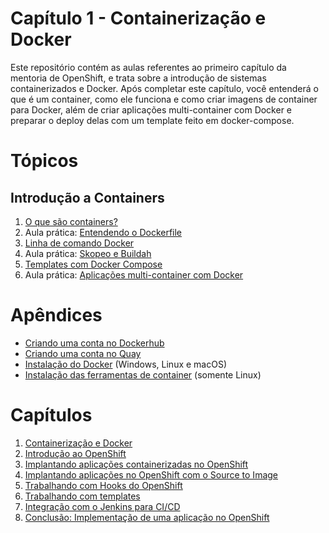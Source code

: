 # Capítulo 1 - Containerização e Docker
Este repositório contém as aulas referentes ao primeiro capítulo da mentoria de OpenShift, e trata sobre a introdução de sistemas containerizados e Docker. Após completar este capítulo, você entenderá o que é um container, como ele funciona e como criar imagens de container para Docker, além de criar aplicações multi-container com Docker e preparar o deploy delas com um template feito em docker-compose.

# Tópicos
## Introdução a Containers
1. [O que são containers?](aula01)
2. Aula prática: [Entendendo o Dockerfile](aula02)
3. [Linha de comando Docker](aula03)
4. Aula prática: [Skopeo e Buildah](aula04)
5. [Templates com Docker Compose](aula05)
6. Aula prática: [Aplicações multi-container com Docker](aula06)

# Apêndices
* [Criando uma conta no Dockerhub](apendices/conta_dockerhub.md)
* [Criando uma conta no Quay](apendices/conta_quay.md)
* [Instalação do Docker](apendices/instalacao_docker.md) (Windows, Linux e macOS)
* [Instalação das ferramentas de container](apendices/instalacao_container_tools.md) (somente Linux)

# Capítulos
1. [Containerização e Docker](https://github.com/mentoria-openshift/capitulo01)
2. [Introdução ao OpenShift](https://github.com/mentoria-openshift/capitulo02)
3. [Implantando aplicações containerizadas no OpenShift](https://github.com/mentoria-openshift/capitulo03)
4. [Implantando aplicações no OpenShift com o Source to Image](https://github.com/mentoria-openshift/capitulo04)
5. [Trabalhando com Hooks do OpenShift](https://github.com/mentoria-openshift/capitulo05)
6. [Trabalhando com templates](https://github.com/mentoria-openshift/capitulo06)
7. [Integração com o Jenkins para CI/CD](https://github.com/mentoria-openshift/capitulo07)
8. [Conclusão: Implementação de uma aplicação no OpenShift](https://github.com/mentoria-openshift/capitulo08)
